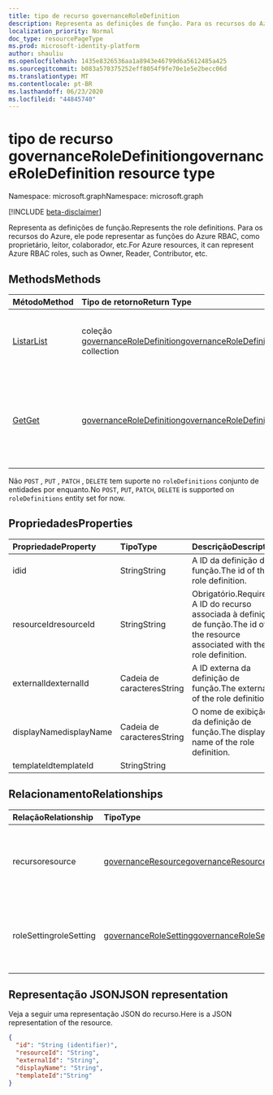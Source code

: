 ```yaml
---
title: tipo de recurso governanceRoleDefinition
description: Representa as definições de função. Para os recursos do Azure, ele pode representar as funções do Azure RBAC, como proprietário, leitor, colaborador, etc.
localization_priority: Normal
doc_type: resourcePageType
ms.prod: microsoft-identity-platform
author: shauliu
ms.openlocfilehash: 1435e8326536aa1a8943e46799d6a5612485a425
ms.sourcegitcommit: b083a570375252eff8054f9fe70e1e5e2becc06d
ms.translationtype: MT
ms.contentlocale: pt-BR
ms.lasthandoff: 06/23/2020
ms.locfileid: "44845740"
---
```

# <a name="governanceroledefinition-resource-type"></a><span data-ttu-id="124d8-104">tipo de recurso governanceRoleDefinition</span><span class="sxs-lookup"><span data-stu-id="124d8-104">governanceRoleDefinition resource type</span></span>

<span data-ttu-id="124d8-105">Namespace: microsoft.graph</span><span class="sxs-lookup"><span data-stu-id="124d8-105">Namespace: microsoft.graph</span></span>

[!INCLUDE [beta-disclaimer](../../includes/beta-disclaimer.md)]


<span data-ttu-id="124d8-106">Representa as definições de função.</span><span class="sxs-lookup"><span data-stu-id="124d8-106">Represents the role definitions.</span></span> <span data-ttu-id="124d8-107">Para os recursos do Azure, ele pode representar as funções do Azure RBAC, como proprietário, leitor, colaborador, etc.</span><span class="sxs-lookup"><span data-stu-id="124d8-107">For Azure resources, it can represent Azure RBAC roles, such as Owner, Reader, Contributor, etc.</span></span>


## <a name="methods"></a><span data-ttu-id="124d8-108">Methods</span><span class="sxs-lookup"><span data-stu-id="124d8-108">Methods</span></span>

| <span data-ttu-id="124d8-109">Método</span><span class="sxs-lookup"><span data-stu-id="124d8-109">Method</span></span>          | <span data-ttu-id="124d8-110">Tipo de retorno</span><span class="sxs-lookup"><span data-stu-id="124d8-110">Return Type</span></span> |<span data-ttu-id="124d8-111">Descrição</span><span class="sxs-lookup"><span data-stu-id="124d8-111">Description</span></span>|
|:---------------|:--------|:--------|
|[<span data-ttu-id="124d8-112">Listar</span><span class="sxs-lookup"><span data-stu-id="124d8-112">List</span></span>](../api/governanceroledefinition-list.md) | <span data-ttu-id="124d8-113">coleção [governanceRoleDefinition](../resources/governanceroledefinition.md)</span><span class="sxs-lookup"><span data-stu-id="124d8-113">[governanceRoleDefinition](../resources/governanceroledefinition.md) collection</span></span> |<span data-ttu-id="124d8-114">Lista uma coleção de definições de função em um recurso.</span><span class="sxs-lookup"><span data-stu-id="124d8-114">List a collection of role definitions on a resource.</span></span>|
|[<span data-ttu-id="124d8-115">Get</span><span class="sxs-lookup"><span data-stu-id="124d8-115">Get</span></span>](../api/governanceroledefinition-get.md) | [<span data-ttu-id="124d8-116">governanceRoleDefinition</span><span class="sxs-lookup"><span data-stu-id="124d8-116">governanceRoleDefinition</span></span>](../resources/governanceroledefinition.md) |<span data-ttu-id="124d8-117">Ler propriedades e relações de uma entidade de definição de função especificado por ID.</span><span class="sxs-lookup"><span data-stu-id="124d8-117">Read properties and relationships of a role definition entity specified by id.</span></span>|

<span data-ttu-id="124d8-118">Não `POST` , `PUT` , `PATCH` , `DELETE` tem suporte no `roleDefinitions` conjunto de entidades por enquanto.</span><span class="sxs-lookup"><span data-stu-id="124d8-118">No `POST`, `PUT`, `PATCH`, `DELETE` is supported on `roleDefinitions` entity set for now.</span></span>

## <a name="properties"></a><span data-ttu-id="124d8-119">Propriedades</span><span class="sxs-lookup"><span data-stu-id="124d8-119">Properties</span></span>
| <span data-ttu-id="124d8-120">Propriedade</span><span class="sxs-lookup"><span data-stu-id="124d8-120">Property</span></span>    | <span data-ttu-id="124d8-121">Tipo</span><span class="sxs-lookup"><span data-stu-id="124d8-121">Type</span></span>   | <span data-ttu-id="124d8-122">Descrição</span><span class="sxs-lookup"><span data-stu-id="124d8-122">Description</span></span>                                                           |
|:------------|:-------|:----------------------------------------------------------------------|
| <span data-ttu-id="124d8-123">id</span><span class="sxs-lookup"><span data-stu-id="124d8-123">id</span></span>          | <span data-ttu-id="124d8-124">String</span><span class="sxs-lookup"><span data-stu-id="124d8-124">String</span></span> | <span data-ttu-id="124d8-125">A ID da definição de função.</span><span class="sxs-lookup"><span data-stu-id="124d8-125">The id of the role definition.</span></span>                                        |
| <span data-ttu-id="124d8-126">resourceId</span><span class="sxs-lookup"><span data-stu-id="124d8-126">resourceId</span></span>  | <span data-ttu-id="124d8-127">String</span><span class="sxs-lookup"><span data-stu-id="124d8-127">String</span></span> | <span data-ttu-id="124d8-128">Obrigatório.</span><span class="sxs-lookup"><span data-stu-id="124d8-128">Required.</span></span> <span data-ttu-id="124d8-129">A ID do recurso associada à definição de função.</span><span class="sxs-lookup"><span data-stu-id="124d8-129">The id of the resource associated with the role definition.</span></span> |
| <span data-ttu-id="124d8-130">externalId</span><span class="sxs-lookup"><span data-stu-id="124d8-130">externalId</span></span>  | <span data-ttu-id="124d8-131">Cadeia de caracteres</span><span class="sxs-lookup"><span data-stu-id="124d8-131">String</span></span> | <span data-ttu-id="124d8-132">A ID externa da definição de função.</span><span class="sxs-lookup"><span data-stu-id="124d8-132">The external id of the role definition.</span></span>                               |
| <span data-ttu-id="124d8-133">displayName</span><span class="sxs-lookup"><span data-stu-id="124d8-133">displayName</span></span> | <span data-ttu-id="124d8-134">Cadeia de caracteres</span><span class="sxs-lookup"><span data-stu-id="124d8-134">String</span></span> | <span data-ttu-id="124d8-135">O nome de exibição da definição de função.</span><span class="sxs-lookup"><span data-stu-id="124d8-135">The display name of the role definition.</span></span>                              |
| <span data-ttu-id="124d8-136">templateId</span><span class="sxs-lookup"><span data-stu-id="124d8-136">templateId</span></span>  | <span data-ttu-id="124d8-137">String</span><span class="sxs-lookup"><span data-stu-id="124d8-137">String</span></span> |                                                                       |

## <a name="relationships"></a><span data-ttu-id="124d8-138">Relacionamento</span><span class="sxs-lookup"><span data-stu-id="124d8-138">Relationships</span></span>
| <span data-ttu-id="124d8-139">Relação</span><span class="sxs-lookup"><span data-stu-id="124d8-139">Relationship</span></span> | <span data-ttu-id="124d8-140">Tipo</span><span class="sxs-lookup"><span data-stu-id="124d8-140">Type</span></span>   |<span data-ttu-id="124d8-141">Descrição</span><span class="sxs-lookup"><span data-stu-id="124d8-141">Description</span></span>|
|:---------------|:--------|:----------|
|<span data-ttu-id="124d8-142">recurso</span><span class="sxs-lookup"><span data-stu-id="124d8-142">resource</span></span>|[<span data-ttu-id="124d8-143">governanceResource</span><span class="sxs-lookup"><span data-stu-id="124d8-143">governanceResource</span></span>](../resources/governanceresource.md)|<span data-ttu-id="124d8-144">Somente leitura.</span><span class="sxs-lookup"><span data-stu-id="124d8-144">Read-only.</span></span> <span data-ttu-id="124d8-145">O recurso associado para a definição de função.</span><span class="sxs-lookup"><span data-stu-id="124d8-145">The associated resource for the role definition.</span></span>|
|<span data-ttu-id="124d8-146">roleSetting</span><span class="sxs-lookup"><span data-stu-id="124d8-146">roleSetting</span></span>|[<span data-ttu-id="124d8-147">governanceRoleSetting</span><span class="sxs-lookup"><span data-stu-id="124d8-147">governanceRoleSetting</span></span>](../resources/governancerolesetting.md)|<span data-ttu-id="124d8-148">A configuração de função associada para a definição de função.</span><span class="sxs-lookup"><span data-stu-id="124d8-148">The associated role setting for the role definition.</span></span>|

## <a name="json-representation"></a><span data-ttu-id="124d8-149">Representação JSON</span><span class="sxs-lookup"><span data-stu-id="124d8-149">JSON representation</span></span>

<span data-ttu-id="124d8-150">Veja a seguir uma representação JSON do recurso.</span><span class="sxs-lookup"><span data-stu-id="124d8-150">Here is a JSON representation of the resource.</span></span>

<!-- {
  "blockType": "resource",
  "keyProperty": "id",
  "optionalProperties": [

  ],
  "@odata.type": "microsoft.graph.governanceRoleDefinition"
}-->

```json
{
  "id": "String (identifier)",
  "resourceId": "String",
  "externalId": "String",
  "displayName": "String",
  "templateId":"String"
}

```

<!-- uuid: 8fcb5dbc-d5aa-4681-8e31-b001d5168d79
2015-10-25 14:57:30 UTC -->
<!--
{
  "type": "#page.annotation",
  "description": "governanceRoleDefinition",
  "keywords": "",
  "section": "documentation",
  "tocPath": "",
  "suppressions": []
}
-->
